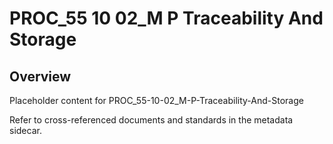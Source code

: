 # PROC_55 10 02_M P Traceability And Storage

## Overview
Placeholder content for PROC_55-10-02_M-P-Traceability-And-Storage

Refer to cross-referenced documents and standards in the metadata sidecar.
